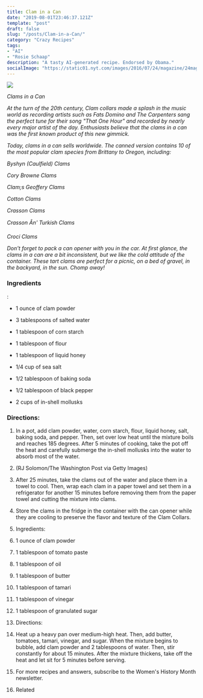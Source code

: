```yaml
---
title: Clam in a Can
date: "2019-08-01T23:46:37.121Z"
template: "post"
draft: false
slug: "/posts/Clam-in-a-Can/"
category: "Crazy Recipes"
tags:
- "AI"
- "Rosie Schaap"
description: "A tasty AI-generated recipe. Endorsed by Obama."
socialImage: "https://static01.nyt.com/images/2016/07/24/magazine/24mag-clam-in-a-can/24mag-clam-in-a-can-superJumbo.jpg"
---
```


![](https://static01.nyt.com/images/2016/07/24/magazine/24mag-clam-in-a-can/24mag-clam-in-a-can-superJumbo.jpg)

*Clams in a Can*

*At the turn of the 20th century, Clam collars made a splash in the music world as recording artists such as Fats Domino and The Carpenters sang the perfect tune for their song "That One Hour" and recorded by nearly every major artist of the day. Enthusiasts believe that the clams in a can was the first known product of this new gimmick.*

*Today, clams in a can sells worldwide. The canned version contains 10 of the most popular clam species from Brittany to Oregon, including:*

*Byshyn (Caulfield) Clams*

*Cory Browne Clams*

*Clam;s Geoffery Clams*

*Cotton Clams*

*Crasson Clams*

*Crasson Ân' Turkish Clams*

*Croci Clams*

*Don't forget to pack a can opener with you in the car. At first glance, the clams in a can are a bit inconsistent, but we like the cold attitude of the container. These tart clams are perfect for a picnic, on a bed of gravel, in the backyard, in the sun. Chomp away!*
### Ingredients

:

* 1 ounce of clam powder

* 3 tablespoons of salted water

* 1 tablespoon of corn starch

* 1 tablespoon of flour

* 1 tablespoon of liquid honey

* 1/4 cup of sea salt

* 1/2 tablespoon of baking soda

* 1/2 tablespoon of black pepper

* 2 cups of in-shell mollusks
### Directions:

1. In a pot, add clam powder, water, corn starch, flour, liquid honey, salt, baking soda, and pepper. Then, set over low heat until the mixture boils and reaches 185 degrees. After 5 minutes of cooking, take the pot off the heat and carefully submerge the in-shell mollusks into the water to absorb most of the water.

1. (RJ Solomon/The Washington Post via Getty Images)

1. After 25 minutes, take the clams out of the water and place them in a towel to cool. Then, wrap each clam in a paper towel and set them in a refrigerator for another 15 minutes before removing them from the paper towel and cutting the mixture into clams.

1. Store the clams in the fridge in the container with the can opener while they are cooling to preserve the flavor and texture of the Clam Collars.

1. Ingredients:

1. 1 ounce of clam powder

1. 1 tablespoon of tomato paste

1. 1 tablespoon of oil

1. 1 tablespoon of butter

1. 1 tablespoon of tamari

1. 1 tablespoon of vinegar

1. 1 tablespoon of granulated sugar

1. Directions:

1. Heat up a heavy pan over medium-high heat. Then, add butter, tomatoes, tamari, vinegar, and sugar. When the mixture begins to bubble, add clam powder and 2 tablespoons of water. Then, stir constantly for about 15 minutes. After the mixture thickens, take off the heat and let sit for 5 minutes before serving.

1. For more recipes and answers, subscribe to the Women's History Month newsletter.

1. Related

